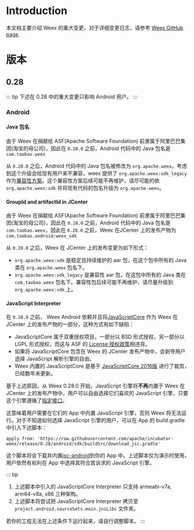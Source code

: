 # Introduction
本文档主要介绍 Weex 的重大变更，对于详细变更日志，请参考 [Weex GitHub page](https://github.com/apache/incubator-weex/releases).

# 版本
## 0.28
::: tip
下述在 0.28 中的重大变更只影响 Android 用户。
:::

### Android
#### Java 包名
由于 Weex 在捐献给 ASF(Apache Software Foundation) 前隶属于阿里巴巴集团(淘宝的母公司)，因此在 `0.28.0` 之前，Android 代码中的 Java 包名是 `com.taobao.weex`

从 `0.28.0` 之后，Android 代码中的 Java 包名被修改为 `org.apache.weex`。考虑到这个升级会给现有用户来不兼容，weex 提供了 `org.apache.weex:sdk_legacy` 作为[兼容性方案](#groupid-and-artifactid-in-jcenter)。这个兼容性方案后续可能不再维护，请尽可能的依 `org.apache.weex:sdk` 并将现有代码的包名升级为 `org.apache.weex`。

#### GroupId and artifactId in JCenter
由于 Weex 在捐献给 ASF(Apache Software Foundation) 前隶属于阿里巴巴集团(淘宝的母公司)，因此在 `0.28.0` 之前，Android 代码中的 Java 包名是 `com.taobao.weex`，因此在 `0.28.0` 之前，Weex 在JCenter 上的发布产物为 `com.taobao.android:weex_sdk`

从 `0.28.0` 之后，Weex 在 JCenter 上的发布变更为如下形式：
* `org.apache.weex:sdk` 是稳定且持续维护的 aar 包，在这个包中所有的 Java 类在 `org.apache.weex` 包名下。
* `org.apache.weex:sdk_legacy` 是兼容性 aar 包，在这包中所有的 Java 类在 `com.taobao.weex` 包名下。兼容性包后续可能不再维护，请尽量升级到 `org.apache.weex:sdk` 上。

#### JavaScript Interpreter
在 `0.28.0` 之前， Weex Android 依赖并且将[JavaScriptCore](https://github.com/alibaba/weex_js_engine/tree/bridge_branch_mergeTimer) 作为 Weex 在 JCenter 上的发布产物的一部分，这种方式有如下缺陷：
* JavaScriptCore 属于双重授权项目，一部分以 BSD 形式授权，另一部分以 LGPL 形式授权，而这与 ASF 的 [License 授权政策](https://apache.org/legal/resolved.html#category-a)相违背。
* 如果将 JavaScriptCore 包含在 Weex 的 JCenter 发布产物中，会剥夺用户选择 JavaScript 解析引擎的自由。
* Weex 内置的 JavaScriptCore 是基于 [JavaScriptCore 2016版](https://svn.webkit.org/repository/webkit/releases/WebKitGTK/webkit-2.17.4/Source/JavaScriptCore) 进行了裁剪，已经数年未更新。

基于上述原因，从 Weex 0.28.0 开始，JavaScript 引擎将**不再**内置于 Weex 在 JCenter 上的发布产物中，用户可以自由选择它们喜欢的 JavaScript 引擎，只要这个引擎遵循了[指定接口](https://svn.webkit.org/repository/webkit/releases/WebKitGTK/webkit-2.27.1/Source/JavaScriptCore/API/)。

这意味着用户需要在它们的 App 中内置 JavaScript 引擎，否则 Weex 将无法运行。对于不知道如何选择 JavaScript 引擎的用户，可以在 App 的 build.gradle 中引入下述脚本：

    apply from: 'https://raw.githubusercontent.com/apache/incubator-weex/release/0.28/android/sdk/buildSrc/download_jsc.gradle'

这个脚本将会下载并内置[jsc-android](https://www.npmjs.com/package/jsc-android/v/241213.1.0)到你的 App 中。上述脚本仅为演示时使用，用户依然有权利在 App 中选择其符合其诉求的 JavaScript 引擎。

::: tip
1. 上述脚本中引入的 JavaScriptCore Interpreter 只支持 armeabi-v7a, arm64-v8a, x86 三种架构。
2. 上述脚本将尝试把 JavaScriptCore Interpreter 拷贝至 `project.android.sourceSets.main.jniLibs` 文件夹。

若你的工程无法在上述条件下运行起来，请自行调整脚本。
:::
